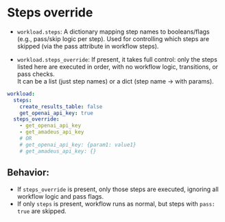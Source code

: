 # Steps override


- `workload.steps`:
A dictionary mapping step names to booleans/flags (e.g., pass/skip logic per step). Used for controlling which steps are skipped (via the pass attribute in workflow steps).


- `workload.steps_override`:
If present, it takes full control: only the steps listed here are executed in order, with no workflow logic, transitions, or pass checks.  
It can be a list (just step names) or a dict (step name -> with params).

```yaml
workload:
  steps:
    create_results_table: false
    get_openai_api_key: true
  steps_override:
    - get_openai_api_key
    - get_amadeus_api_key
    # OR
    # get_openai_api_key: {param1: value1}
    # get_amadeus_api_key: {}
```

## Behavior:

- If `steps_override` is present, only those steps are executed, ignoring all workflow logic and pass flags.
- If only `steps` is present, workflow runs as normal, but steps with `pass: true` are skipped.